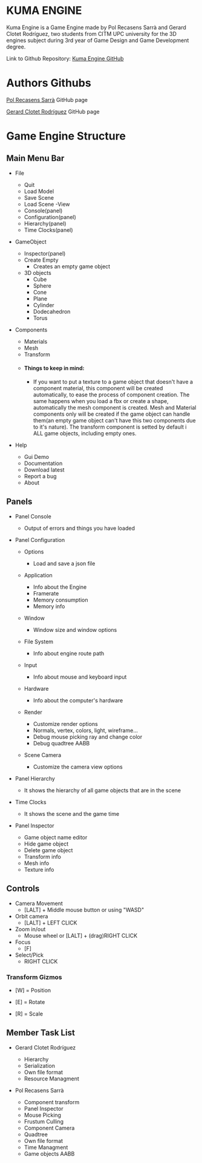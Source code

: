 # KUMA ENGINE

Kuma Engine is a Game Engine made by Pol Recasens Sarrà and Gerard Clotet Rodríguez,
two students from CITM UPC university for the 3D engines subject during 3rd year of Game Design and Game Development degree.

Link to Github Repository: [Kuma Engine GitHub](https://github.com/GerardClotet/Kuma-Engine)

# Authors Githubs
[Pol Recasens Sarrà](https://github.com/PolRecasensSarra) GitHub page

[Gerard Clotet Rodríguez](https://github.com/GerardClotet) GitHub page

# Game Engine Structure

## Main Menu Bar
- File
	- Quit
	- Load Model
	- Save Scene
	- Load Scene
-View
	- Console(panel)
	- Configuration(panel)
	- Hierarchy(panel)
	- Time Clocks(panel)
- GameObject
	- Inspector(panel)
	- Create Empty
		- Creates an empty game object
	- 3D objects
		- Cube
		- Sphere
		- Cone
		- Plane
		- Cylinder
		- Dodecahedron
		- Torus
	
- Components
	- Materials
	- Mesh
	- Transform
	- #### Things to keep in mind: 
		- If you want to put a texture to a game object that doesn't have a component material, this component will be created automatically, to ease the process of component creation. The same happens when you load a fbx or create a shape, automatically the mesh component is created. Mesh and Material components only will be created if the game object can handle them(an empty game object can't have this two components due to it's nature). The transform component is setted by default i ALL game objects, including empty ones.
	
- Help
	- Gui Demo
	- Documentation
	- Download latest
	- Report a bug
	- About
  
 ## Panels
  - Panel Console
    - Output of errors and things you have loaded
  
  - Panel Configuration
    - Options
      - Load and save a json file
      
    - Application 
      - Info about the Engine
      - Framerate
      - Memory consumption
      - Memory info
      
    - Window
      - Window size and window options
      
    - File System
       - Info about engine route path
       
    - Input
      - Info about mouse and keyboard input
      
    - Hardware
      - Info about the computer's hardware
      
    - Render
      - Customize render options
      - Normals, vertex, colors, light, wireframe...
      - Debug mouse picking ray and change color
      - Debug quadtree AABB
    
    - Scene Camera
      - Customize the camera view options
  
  - Panel Hierarchy
    - It shows the hierarchy of all game objects that are in the scene
    
  - Time Clocks
    - It shows the scene and the game time
  
  - Panel Inspector
    - Game object name editor
    - Hide game object
    - Delete game object
    - Transform info
    - Mesh info
    - Texture info

## Controls
- Camera Movement
	- [LALT] + Middle mouse button or using "WASD"
- Orbit camera
	- [LALT]	+ LEFT CLICK
- Zoom in/out
	- Mouse wheel or [LALT] + (drag)RIGHT CLICK
- Focus
	- [F]
- Select/Pick
	- RIGHT CLICK

### Transform Gizmos
- [W] = Position
	
- [E] = Rotate
	
- [R] = Scale
	

## Member Task List
- Gerard Clotet Rodríguez
	- Hierarchy
	- Serialization
	- Own file format
	- Resource Managment

- Pol Recasens Sarrà
	- Component transform
	- Panel Inspector
	- Mouse Picking
	- Frustum Culling
	- Component Camera
	- Quadtree
	- Own file format
	- Time Managment
	- Game objects AABB

